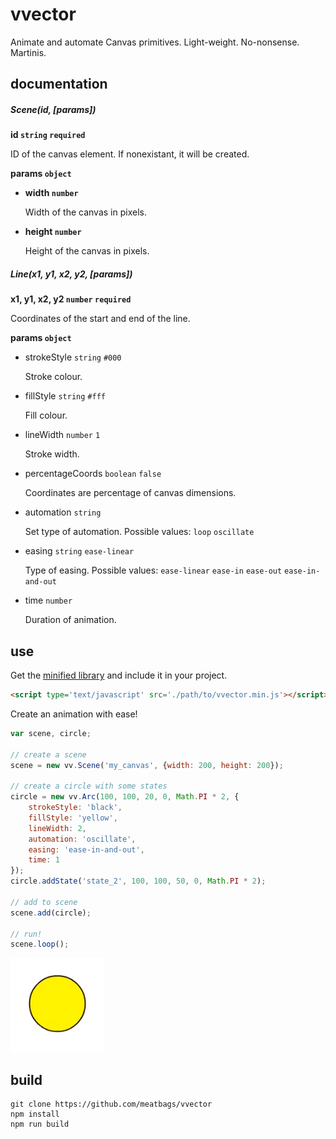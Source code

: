 # vvector

Animate and automate Canvas primitives. Light-weight. No-nonsense. Martinis.

## documentation
##### Scene(id, [params])  

__id ```string``` ```required```__

ID of the canvas element. If nonexistant, it will be created.

__params ```object```__

* __width ```number```__

  Width of the canvas in pixels.  

* __height ```number```__

  Height of the canvas in pixels.

##### Line(x1, y1, x2, y2, [params])

__x1, y1, x2, y2 ```number``` ```required```__

Coordinates of the start and end of the line.  

__params ```object```__   

* strokeStyle ```string``` ```#000```  

  Stroke colour.  

* fillStyle ```string``` ```#fff```  

  Fill colour.  

* lineWidth ```number``` ```1```  

  Stroke width.  

* percentageCoords ```boolean``` ```false```  

  Coordinates are percentage of canvas dimensions.  

* automation ```string```  

  Set type of automation. Possible values: ```loop``` ```oscillate```  

* easing ```string``` ```ease-linear```

  Type of easing. Possible values: ```ease-linear``` ```ease-in``` ```ease-out``` ```ease-in-and-out```

* time ```number```  

  Duration of animation.


## use

Get the [minified library](https://github.com/meatbags/vvector/tree/master/build) and include it in your project.

```html
<script type='text/javascript' src='./path/to/vvector.min.js'></script>
```

Create an animation with ease!
```javascript
var scene, circle;

// create a scene
scene = new vv.Scene('my_canvas', {width: 200, height: 200});

// create a circle with some states
circle = new vv.Arc(100, 100, 20, 0, Math.PI * 2, {
    strokeStyle: 'black',
    fillStyle: 'yellow',
    lineWidth: 2,
    automation: 'oscillate',
    easing: 'ease-in-and-out',
    time: 1
});
circle.addState('state_2', 100, 100, 50, 0, Math.PI * 2);

// add to scene
scene.add(circle);

// run!
scene.loop();
```

![Alt text](/images/test_01.gif?raw=true)

## build

```
git clone https://github.com/meatbags/vvector
npm install
npm run build
```
